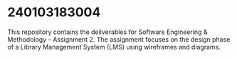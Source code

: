 # 240103183004
This repository contains the deliverables for Software Engineering &amp; Methodology – Assignment 2. The assignment focuses on the design phase of a Library Management System (LMS) using wireframes and diagrams.
